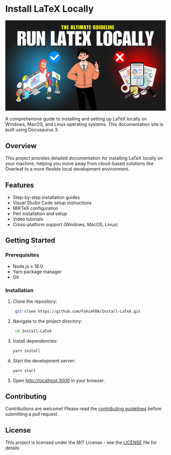 # Install LaTeX Locally

![Banner](./img/banner.png)

A comprehensive guide to installing and setting up LaTeX locally on Windows, MacOS, and Linux operating systems. This documentation site is built using Docusaurus 3.

## Overview

This project provides detailed documentation for installing LaTeX locally on your machine, helping you move away from cloud-based solutions like Overleaf to a more flexible local development environment.

## Features

- Step-by-step installation guides
- Visual Studio Code setup instructions
- MiKTeX configuration
- Perl installation and setup
- Video tutorials
- Cross-platform support (Windows, MacOS, Linux)

## Getting Started

### Prerequisites

- Node.js ≥ 18.0
- Yarn package manager
- Git

### Installation

1. Clone the repository:
   ```bash
    git clone https://github.com/FahimFBA/Install-LaTeX.git
    ```
2. Navigate to the project directory:
    ```bash
     cd Install-LaTeX
     ```
3. Install dependencies:
    ```bash
    yarn install
    ```
4. Start the development server:
    ```bash
    yarn start
    ```
5. Open [http://localhost:3000](http://localhost:3000) in your browser.

## Contributing

Contributions are welcome! Please read the [contributing guidelines](./CONTRIBUTING.md) before submitting a pull request.


## License

This project is licensed under the MIT License - see the [LICENSE](./LICENSE) file for details.